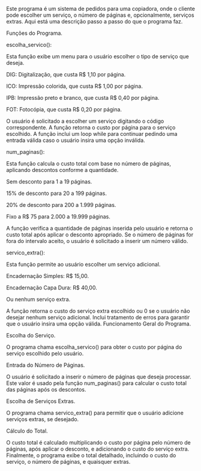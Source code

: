 Este programa é um sistema de pedidos para uma copiadora, onde o cliente pode escolher um serviço, o número de páginas e, opcionalmente, serviços extras. Aqui está uma descrição passo a passo do que o programa faz.

Funções do Programa.

escolha_servico():

Esta função exibe um menu para o usuário escolher o tipo de serviço que deseja.

DIG: Digitalização, que custa R$ 1,10 por página.

ICO: Impressão colorida, que custa R$ 1,00 por página.

IPB: Impressão preto e branco, que custa R$ 0,40 por página.

FOT: Fotocópia, que custa R$ 0,20 por página.

O usuário é solicitado a escolher um serviço digitando o código correspondente. A função retorna o custo por página para o serviço escolhido. A função inclui um loop while para continuar pedindo uma entrada válida caso o usuário insira uma opção inválida.

num_paginas():

Esta função calcula o custo total com base no número de páginas, aplicando descontos conforme a quantidade.

Sem desconto para 1 a 19 páginas.

15% de desconto para 20 a 199 páginas.

20% de desconto para 200 a 1.999 páginas.

Fixo a R$ 75 para 2.000 a 19.999 páginas.

A função verifica a quantidade de páginas inserida pelo usuário e retorna o custo total após aplicar o desconto apropriado. Se o número de páginas for fora do intervalo aceito, o usuário é solicitado a inserir um número válido.

servico_extra():

Esta função permite ao usuário escolher um serviço adicional.

Encadernação Simples: R$ 15,00.

Encadernação Capa Dura: R$ 40,00.

Ou nenhum serviço extra.

A função retorna o custo do serviço extra escolhido ou 0 se o usuário não desejar nenhum serviço adicional. Inclui tratamento de erros para garantir que o usuário insira uma opção válida.
Funcionamento Geral do Programa.

Escolha do Serviço.

O programa chama escolha_servico() para obter o custo por página do serviço escolhido pelo usuário.

Entrada do Número de Páginas.

O usuário é solicitado a inserir o número de páginas que deseja processar. Este valor é usado pela função num_paginas() para calcular o custo total das páginas após os descontos.

Escolha de Serviços Extras.

O programa chama servico_extra() para permitir que o usuário adicione serviços extras, se desejado.

Cálculo do Total.

O custo total é calculado multiplicando o custo por página pelo número de páginas, após aplicar o desconto, e adicionando o custo do serviço extra.
Finalmente, o programa exibe o total detalhado, incluindo o custo do serviço, o número de páginas, e quaisquer extras.
